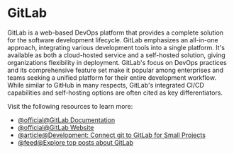 # GitLab

GitLab is a web-based DevOps platform that provides a complete solution for the software development lifecycle. GitLab emphasizes an all-in-one approach, integrating various development tools into a single platform. It's available as both a cloud-hosted service and a self-hosted solution, giving organizations flexibility in deployment. GitLab's focus on DevOps practices and its comprehensive feature set make it popular among enterprises and teams seeking a unified platform for their entire development workflow. While similar to GitHub in many respects, GitLab's integrated CI/CD capabilities and self-hosting options are often cited as key differentiators.

Visit the following resources to learn more:

- [@official@GitLab Documentation](https://docs.gitlab.com/)
- [@official@GitLab Website](https://gitlab.com/)
- [@article@Development: Connect git to GitLab for Small Projects](https://thenewstack.io/development-connect-git-to-gitlab-for-small-projects/)
- [@feed@Explore top posts about GitLab](https://app.daily.dev/tags/gitlab?ref=roadmapsh)
